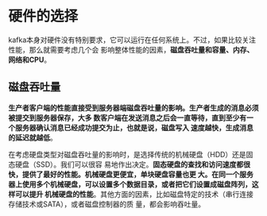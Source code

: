 硬件的选择
===================================================================================
kafka本身对硬件没有特别要求，它可以运行在任何系统上。不过，如果比较关注性能，那么就需要考虑几个会
影响整体性能的因素，**磁盘吞吐量和容量、内存、网络和CPU**。

## 磁盘吞吐量
**生产者客户端的性能直接受到服务器端磁盘吞吐量的影响。生产者生成的消息必须被提交到服务器保存，大多
数客户端在发送消息之后会一直等待，直到至少有一个服务器确认消息已经成功提交为止，也就是说，磁盘写入
速度越快，生成消息的延迟就越低**。

在考虑硬盘类型对磁盘吞吐量的影响时，是选择传统的机械硬盘（HDD）还是固态硬盘（SSD）。我们可以很容
易地作出决定。**固态硬盘的查找和访问速度都很快，提供了最好的性能。机械硬盘更便宜，单块硬盘容量也更
大。在同一个服务器上使用多个机械硬盘，可以设置多个数据目录，或者把它们设置成磁盘阵列，这样可以提升
机械硬盘的性能**。其他方面的因素，比如磁盘特定的技术（串行连接存储技术或SATA），或者磁盘控制器的质
量，都会影响吞吐量。



